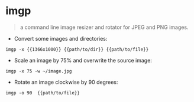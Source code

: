 # imgp

> a command line image resizer and rotator for JPEG and PNG images.

- Convert some images and directories:

`imgp -x {{1366x1000}} {{path/to/dir}} {{path/to/file}}`

- Scale an image by 75% and overwrite the source image:

`imgp -x 75 -w ~/image.jpg`

- Rotate an image clockwise by 90 degrees:

`imgp -o 90  {{path/to/file}}`

